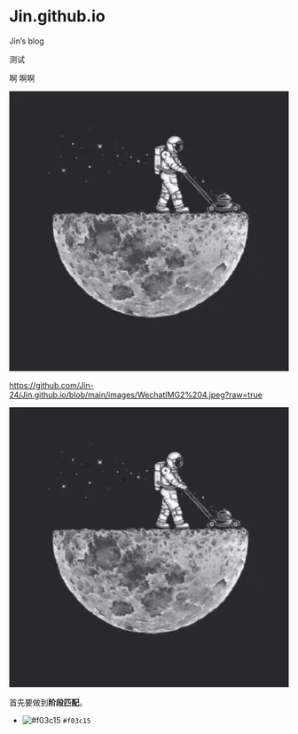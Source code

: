 # Jin.github.io
Jin‘s blog

测试

啊
啊啊



![image](https://github.com/Jin-24/Jin.github.io/blob/main/images/WechatIMG2%204.jpeg?raw=true)


https://github.com/Jin-24/Jin.github.io/blob/main/images/WechatIMG2%204.jpeg?raw=true

![image](https://github.com/Jin-24/Jin.github.io/blob/main/images/WechatIMG2%204.jpeg?raw=true)

首先要做到**阶段匹配**。

- ![#f03c15](https://via.placeholder.com/15/f03c15/000000?text=+) `#f03c15`
